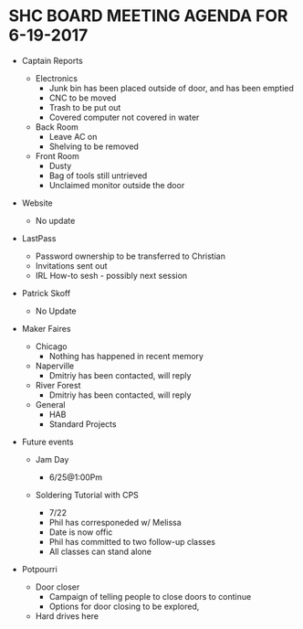 SHC BOARD MEETING AGENDA FOR 6-19-2017
======================================== 
- Captain Reports 
  - Electronics
    - Junk bin has been placed outside of door, and has been emptied
    - CNC to be moved
    - Trash to be put out
    - Covered computer not covered in water
  - Back Room
    - Leave AC on 
    - Shelving to be removed
  - Front Room 
    - Dusty
    - Bag of tools still untrieved
    - Unclaimed monitor outside the door

- Website
  - No update

- LastPass
  - Password ownership to be transferred to Christian
  - Invitations sent out
  - IRL How-to sesh - possibly next session
    
- Patrick Skoff 
  - No Update

- Maker Faires
  - Chicago
    - Nothing has happened in recent memory
  - Naperville
    - Dmitriy has been contacted, will reply
  - River Forest
    - Dmitriy has been contacted, will reply
  - General
    - HAB
    - Standard Projects


- Future events
  - Jam Day 
    - 6/25@1:00Pm

  - Soldering Tutorial with CPS
    - 7/22 
    - Phil has corresponeded w/ Melissa
    - Date is now offic
    - Phil has committed to two follow-up classes
    - All classes can stand alone

- Potpourri
  - Door closer
    - Campaign of telling people to close doors to continue
    - Options for door closing to be explored, 
  - Hard drives here